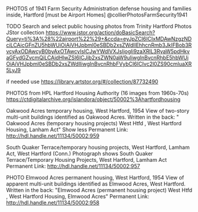PHOTOS of 1941 Farm Security Administration defense housing and families inside, Hartford [must be Airport Homes]
@collierPhotosFarmSecurity1941

TODO Search and select public housing photos from Trinity Hartford Photos JStor collection
https://www.jstor.org/action/doBasicSearch?Query=ti%3A%28%22airport%22%29+&ccda=eyJpZCI6ICIxMDAwNzgzNDciLCAicGFnZU5hbWUiOiAiVHJpbml0eSBDb2xsZWdlIEhhcnRmb3JkIFBob3RvcyAxODAwcyB0byAxOTAwcyIsICJwYWdlVXJsIjogIi9zaXRlL3RyaW5pdHkvaGFydGZvcmQiLCAidHlwZSI6ICJjb2xsZWN0aW9uIiwgInBvcnRhbE5hbWUiOiAiVHJpbml0eSBDb2xsZWdlIiwgInBvcnRhbFVybCI6ICIvc2l0ZS90cmluaXR5LyJ9

if needed use https://library.artstor.org/#/collection/87732490

PHOTOS from HPL Hartford Housing Authority (16 images from 1960s-70s)
https://ctdigitalarchive.org/islandora/object/50002%3Ahartfordhousing

Oakwood Acres temporary housing, West Hartford, 1954
View of two-story multi-unit buildings identified as Oakwood Acres. Written in the back: " Oakwood Acres (temporary housing projects) West Htfd , West Hartford Housing, Lanham Act" Show less
Permanent Link: http://hdl.handle.net/11134/50002:959

South Quaker Terrace/temporary housing projects, West Hartford, Lamham Act, West Hartford (Conn.)
Photograph shows South Quaker Terrace/Temporary Housing Projects, West Hartford, Lamham Act
Permanent Link: http://hdl.handle.net/11134/50002:957

PHOTO Elmwood Acres permanent housing, West Hartford, 1954
View of apparent multi-unit buildings identified as Elmwood Acres, West Hartford. Written in the back: "Elmwood Acres (permanent housing project) West Htfd , West Hartford Housing, Elmwood Acres" Permanent Link: http://hdl.handle.net/11134/50002:958
